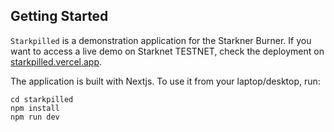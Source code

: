 ## Getting Started

`Starkpilled` is a demonstration application for the Starkner Burner. If you
want to access a live demo on Starknet TESTNET, check the deployment on
[starkpilled.vercel.app](https://starkpilled.vercel.app).

The application is built with Nextjs. To use it from your laptop/desktop, run:

```shell
cd starkpilled
npm install
npm run dev
```
